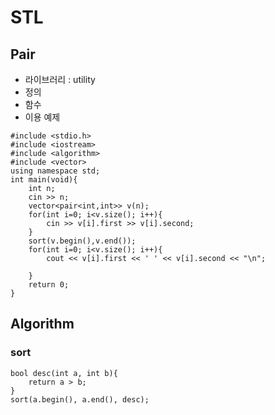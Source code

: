 # STL
## Pair
* 라이브러리 : utility
* 정의
* 함수
* 이용 예제

```
#include <stdio.h>
#include <iostream>
#include <algorithm>
#include <vector>
using namespace std;
int main(void){
    int n;
    cin >> n;
    vector<pair<int,int>> v(n);
    for(int i=0; i<v.size(); i++){
        cin >> v[i].first >> v[i].second;
    }
    sort(v.begin(),v.end());
    for(int i=0; i<v.size(); i++){
        cout << v[i].first << ' ' << v[i].second << "\n";
    
    }
    return 0;
}

```


## Algorithm
### sort

```
bool desc(int a, int b){
    return a > b;
}
sort(a.begin(), a.end(), desc);
```
